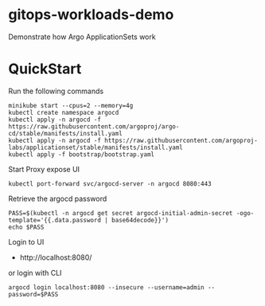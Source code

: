 # gitops-workloads-demo

Demonstrate how Argo ApplicationSets work

# QuickStart

Run the following commands 

```
minikube start --cpus=2 --memory=4g
kubectl create namespace argocd
kubectl apply -n argocd -f https://raw.githubusercontent.com/argoproj/argo-cd/stable/manifests/install.yaml
kubectl apply -n argocd -f https://raw.githubusercontent.com/argoproj-labs/applicationset/stable/manifests/install.yaml
kubectl apply -f bootstrap/bootstrap.yaml
```

Start Proxy expose UI

```
kubectl port-forward svc/argocd-server -n argocd 8080:443
```

Retrieve the argocd password

```
PASS=$(kubectl -n argocd get secret argocd-initial-admin-secret -ogo-template='{{.data.password | base64decode}}')
echo $PASS
```

Login to UI

* http://localhost:8080/

or login with CLI

```
argocd login localhost:8080 --insecure --username=admin --password=$PASS
```

